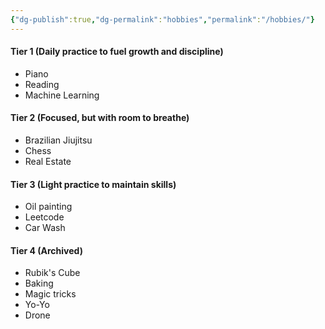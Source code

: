 ```yaml
---
{"dg-publish":true,"dg-permalink":"hobbies","permalink":"/hobbies/"}
---
```


#### Tier 1 (Daily practice to fuel growth and discipline)
* Piano
* Reading
* Machine Learning

#### Tier 2 (Focused, but with room to breathe)
* Brazilian Jiujitsu
* Chess
* Real Estate

#### Tier 3 (Light practice to maintain skills)
* Oil painting
* Leetcode
* Car Wash

#### Tier 4 (Archived)
* Rubik's Cube
* Baking
* Magic tricks
* Yo-Yo
* Drone